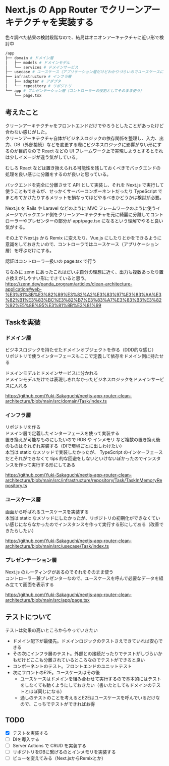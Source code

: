 # Next.js の App Router でクリーンアーキテクチャを実装する

色々調べた結果の検討段階なので、結局はオニオンアーキテクチャに近い形で検討中

```bash
/app
├── domain # ドメイン層
│   ├── models # ドメインモデル
│   └── services # ドメインサービス
├── usecase # ユースケース（アプリケーション層だけどわかりづらいのでユースケースにする）
├── infrastructure # インフラ層
│   ├── adapter # アダプタ
│   └── repository # リポジトリ
└── app # プレゼンテーション層（コントローラーの役割としてそのまま使う）
    └── page.tsx
```

## 考えたこと
クリーンアーキテクチャをフロントエンドだけでやろうとしたことがあったけど合わない感じがした。  
クリーンアーキテクチャ自体がビジネスロジックの依存関係を整理し、入力、出力、DB（外部接続）などを変更する際にビジネスロジックに影響がない形にするのが目的なので React などの UI フレームワーク上で実現しようとするとそれは少しイメージが違う気がしている。  

むしろ React などは置き換えられる可能性を残しておくべきでバックエンドの処理を良い感じに分離をするのが良いと思っている。

バックエンドを完全に分離させて API として実装し、それを Next.js で実行して使うこともできるが、せっかくサーバーコンポーネントだったり TypeScript でまとめてかけたりするメリットを損なってほどやるべきかどうかは検討が必要。  

Next.js を Rails や Laravel などのように MVC フレームワークのように使うイメージでバックエンド側をクリーンアーキテクチャを元に綺麗に分離してコントローラーやプレゼンターの部分が app/page.tsx になるという理解でやると良い気がする。  

その上で Next.js から Remix に変えたり、Vue.js にしたりとかをできるように意識をしておきたいので、コントローラではユースケース（アプリケーション層）を呼ぶだけにする。

認証はコントローラー扱いの page.tsx で行う

ちなみに zenn にあったこれはだいぶ自分の理想に近く、出力も複数あったり置き換えがしやすい形にできていると思う。  
https://zenn.dev/panda_program/articles/clean-architecture-application#web-%E3%81%8B%E3%82%89%E3%82%A2%E3%83%97%E3%83%AA%E3%82%B1%E3%83%BC%E3%82%B7%E3%83%A7%E3%83%B3%E3%82%92%E5%8B%95%E3%81%8B%E3%81%99

## Taskを実装

### ドメイン層
ビジネスロジックを持たせたドメインオブジェクトを作る（DDD的な感じ）  
リポジトリで使うインターフェースもここで定義して依存をドメイン側に持たせる  

ドメインモデルとドメインサービスに分かれる  
ドメインモデルだけでは表現しきれなかったビジネスロジックをドメインサービスに入れる

https://github.com/Yuki-Sakaguchi/nextjs-app-router-clean-architecture/blob/main/src/domain/Task/index.ts


### インフラ層
リポジトリを作る  
ドメイン層で定義したインターフェースを使って実装する  
置き換えが可能なものにしたいので RDB や インメモリ など複数の置き換え後のものはそれぞれ実装する（DIで環境ごとに出しわけたい）  
本当は static なメソッドで実装したかったが、 TypeScript のインターフェースだとそれができなくて tips 的な回避をしないといけないぽかったのでインスタンスを作って実行する形にしてある

https://github.com/Yuki-Sakaguchi/nextjs-app-router-clean-architecture/blob/main/src/infrastructure/repository/Task/TaskInMemoryRepository.ts


### ユースケース層
画面から呼ばれるユースケースを実装する  
本当は static なメソッドにしたかったが、リポジトリの初期化ができなくていい感じにならなかったのでインスタンスを作って実行する形にしてある（改善できたらしたい）  

https://github.com/Yuki-Sakaguchi/nextjs-app-router-clean-architecture/blob/main/src/usecase/Task/index.ts


### プレゼンテーション層
Next.js のルーティングがあるのでそれをそのまま使う  
コントローラー兼プレゼンターなので、ユースケースを呼んで必要なデータを組み立てて画面を表示する  

https://github.com/Yuki-Sakaguchi/nextjs-app-router-clean-architecture/blob/main/src/app/page.tsx


## テストについて
テストは効果の高いところからやっていきたい  

- ドメイン配下が最優先。ドメインロジックのテストさえできていれば安心できる
- その次にインフラ層のテスト。外部との接続だったりでテストがしづらいかもだけどここも分離されているところなのでテストができると良い
- コンポーネントのテスト。フロントエンドのユニットテスト
- 次にフロントのE2E。ユースケースはその後
  - ユースケースはドメインを組み合わせて実行するので基本的にはテストをしなくても動くようにしておきたい（書いたとしてもドメインのテストとほぼ同じになる）
  - 通しのテストのことを考えるとE2Eはユースケースを呼んでいるだけなので、こっちでテストができればお得

## TODO
- [x] テストを実装する
- [ ] DIを導入する
- [ ] Server Actions で CRUD を実装する
- [ ] リポジトリをDBに繋げるのとインメモリを実装する
- [ ] ビューを変えてみる（Next.jsからRemixとか）
